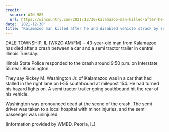 ```yaml
---
credit:
  source: WIN 985
  url: https://wincountry.com/2021/12/30/kalamazoo-man-killed-after-he-and-disabled-vehicle-struck-by-semi/
date: '2021-12-30'
title: "Kalamazoo man killed after he and disabled vehicle struck by semi"
---
```

DALE TOWNSHIP, IL (WKZO AM/FM) – 43-year-old man from Kalamazoo has died after a crash between a car and a semi tractor trailer in central Illinois Tuesday.

Illinois State Police responded to the crash around 9:50 p.m. on Interstate 55 near Bloomington.

They say Rickey M. Washington Jr. of Kalamazoo was in a car that had stalled in the right lane on I-55 southbound at milepost 154. He had turned his hazard lights on. A semi tractor trailer going southbound hit the rear of his vehicle.

Washington was pronounced dead at the scene of the crash. The semi driver was taken to a local hospital with minor injuries, and the semi passenger was uninjured.

(information provided by WMBD, Peoria, IL)
